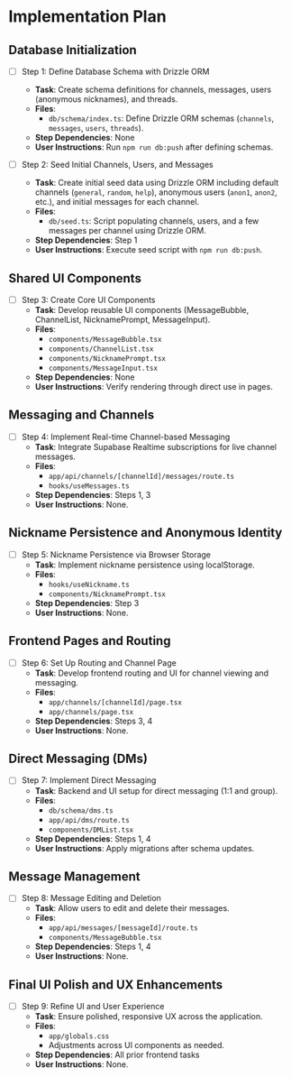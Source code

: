 # Implementation Plan

## Database Initialization
- [ ] Step 1: Define Database Schema with Drizzle ORM
  - **Task**: Create schema definitions for channels, messages, users (anonymous nicknames), and threads.
  - **Files**:
    - `db/schema/index.ts`: Define Drizzle ORM schemas (`channels`, `messages`, `users`, `threads`).
  - **Step Dependencies**: None
  - **User Instructions**: Run `npm run db:push` after defining schemas.

- [ ] Step 2: Seed Initial Channels, Users, and Messages
  - **Task**: Create initial seed data using Drizzle ORM including default channels (`general`, `random`, `help`), anonymous users (`anon1`, `anon2`, etc.), and initial messages for each channel.
  - **Files**:
    - `db/seed.ts`: Script populating channels, users, and a few messages per channel using Drizzle ORM.
  - **Step Dependencies**: Step 1
  - **User Instructions**: Execute seed script with `npm run db:push`.

## Shared UI Components
- [ ] Step 3: Create Core UI Components
  - **Task**: Develop reusable UI components (MessageBubble, ChannelList, NicknamePrompt, MessageInput).
  - **Files**:
    - `components/MessageBubble.tsx`
    - `components/ChannelList.tsx`
    - `components/NicknamePrompt.tsx`
    - `components/MessageInput.tsx`
  - **Step Dependencies**: None
  - **User Instructions**: Verify rendering through direct use in pages.

## Messaging and Channels
- [ ] Step 4: Implement Real-time Channel-based Messaging
  - **Task**: Integrate Supabase Realtime subscriptions for live channel messages.
  - **Files**:
    - `app/api/channels/[channelId]/messages/route.ts`
    - `hooks/useMessages.ts`
  - **Step Dependencies**: Steps 1, 3
  - **User Instructions**: None.

## Nickname Persistence and Anonymous Identity
- [ ] Step 5: Nickname Persistence via Browser Storage
  - **Task**: Implement nickname persistence using localStorage.
  - **Files**:
    - `hooks/useNickname.ts`
    - `components/NicknamePrompt.tsx`
  - **Step Dependencies**: Step 3
  - **User Instructions**: None.

## Frontend Pages and Routing
- [ ] Step 6: Set Up Routing and Channel Page
  - **Task**: Develop frontend routing and UI for channel viewing and messaging.
  - **Files**:
    - `app/channels/[channelId]/page.tsx`
    - `app/channels/page.tsx`
  - **Step Dependencies**: Steps 3, 4
  - **User Instructions**: None.

## Direct Messaging (DMs)
- [ ] Step 7: Implement Direct Messaging
  - **Task**: Backend and UI setup for direct messaging (1:1 and group).
  - **Files**:
    - `db/schema/dms.ts`
    - `app/api/dms/route.ts`
    - `components/DMList.tsx`
  - **Step Dependencies**: Steps 1, 4
  - **User Instructions**: Apply migrations after schema updates.

## Message Management
- [ ] Step 8: Message Editing and Deletion
  - **Task**: Allow users to edit and delete their messages.
  - **Files**:
    - `app/api/messages/[messageId]/route.ts`
    - `components/MessageBubble.tsx`
  - **Step Dependencies**: Steps 1, 4
  - **User Instructions**: None.

## Final UI Polish and UX Enhancements
- [ ] Step 9: Refine UI and User Experience
  - **Task**: Ensure polished, responsive UX across the application.
  - **Files**:
    - `app/globals.css`
    - Adjustments across UI components as needed.
  - **Step Dependencies**: All prior frontend tasks
  - **User Instructions**: None.
